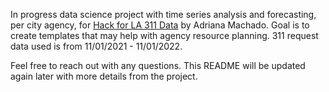 In progress data science project with time series analysis and forecasting, per city agency, for [Hack for LA 311 Data](https://www.hackforla.org/projects/311-data) by Adriana Machado. Goal is to create templates that may help with agency resource planning. 311 request data used is from 11/01/2021 - 11/01/2022. 

Feel free to reach out with any questions. This README will be updated again later with more details from the project. 